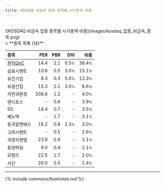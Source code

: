 ```yaml
---
title: KOSDAQ 비금속 업종 종목별 시가총액 비중
---
```

<br>
![KOSDAQ 비금속 업종 종목별 시가총액 비중](images/kosdaq_업종_비금속_종목.png)
<br>
> **종목 목록 (14)**<a id="list"></a>

| **종목** | **PER** | **PBR** | **DIV** | **비중** |
| :------- | ------: | ------: | ------: | -------: |
| [원익QnC](/074600/) | 14.4 | 2.1 | 0.5<small>%</small> | 36.4<small>%</small> |
| 삼표시멘트 | 10.6 | 0.5 | 3.0<small>%</small> | 15.1<small>%</small> |
| 유진기업 | 8.3 | 0.3 | 5.0<small>%</small> | 12.3<small>%</small> |
| 보광산업 | 15.3 | 2.1 | 3.0<small>%</small> | 8.6<small>%</small> |
| 자연과환경 | 208.6 | 1.2 | - | 4.0<small>%</small> |
| 앤디포스 | - | 0.6 | - | 3.9<small>%</small> |
| SG | 18.4 | 0.7 | - | 3.5<small>%</small> |
| 쎄노텍 | - | 1.7 | - | 3.1<small>%</small> |
| 동국알앤에스 | 16.2 | 0.8 | 2.3<small>%</small> | 3.0<small>%</small> |
| 고려시멘트 | - | 0.5 | - | 2.6<small>%</small> |
| 국영지앤엠 | 23.9 | 0.9 | - | 2.1<small>%</small> |
| 동양파일 | 9.0 | 0.4 | - | 2.1<small>%</small> |
| 모헨즈 | 22.5 | 1.7 | - | 2.0<small>%</small> |
| 서산 | 26.0 | 0.5 | - | 1.4<small>%</small> |

---
{% include commons/footnotes.md %}